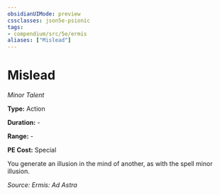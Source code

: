 ```yaml
---
obsidianUIMode: preview
cssclasses: json5e-psionic
tags:
- compendium/src/5e/ermis
aliases: ["Mislead"]
---
```

# Mislead
*Minor Talent*  

**Type:** Action

**Duration:** -

**Range:** -

**PE Cost:** Special

You generate an illusion in the mind of another, as with the spell minor illusion.

*Source: Ermis: Ad Astra*